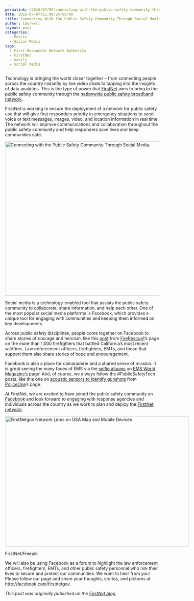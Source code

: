 ```yaml
---
permalink: /2016/07/07/connecting-with-the-public-safety-community-through-social-media/
date: 2016-07-07T11:00:26+00:00
title: Connecting With the Public Safety Community Through Social Media
author: tburwell
layout: post
categories:
  - Mobile
  - Social Media
tags:
  - First Responder Network Authority
  - FirstNet
  - mobile
  - social media
---
```


Technology is bringing the world closer together – from connecting people across the country instantly by live video chats to tapping into the insights of data analytics. This is the type of power that [FirstNet](http://www.firstnet.gov/) aims to bring to the public safety community through the [nationwide public safety broadband network](http://www.firstnet.gov/network).

FirstNet is working to ensure the deployment of a network for public safety use that will give first responders priority in emergency situations to send voice or text messages, images, video, and location information in real time. The network will improve communications and collaboration throughout the public safety community and help responders save lives and keep communities safe.

<img class="aligncenter size-full wp-image-363301" src="https://s3.amazonaws.com/sitesusa/wp-content/uploads/sites/212/2016/07/600-x-503-FirstNet-Facebook-graphic.jpg" alt="Connecting with the Public Safety Community Through Social Media." width="600" height="503" />

Social media is a technology-enabled tool that assists the public safety community to collaborate, share information, and help each other. One of the most popular social media platforms is Facebook, which provides a unique tool for engaging with communities and keeping them informed on key developments.

Across public safety disciplines, people come together on Facebook to share stories of courage and heroism, like this <a href="https://www.facebook.com/firerescue1/posts/10153746349372939" target="_blank">post</a> from <a href="https://www.facebook.com/firerescue1/" target="_blank">FireRescue1</a>’s page on the more than 1,000 firefighters that battled California’s most recent wildfires. Law enforcement officers, firefighters, EMTs, and those that support them also share stories of hope and encouragement.

Facebook is also a place for camaraderie and a shared sense of mission. It is great seeing the many faces of EMS via the <a href="https://www.facebook.com/EMSWorldFans/photos/?tab=album&album_id=870024156372668" target="_blank">selfie albums</a> on <a href="https://www.facebook.com/EMSWorldFans/" target="_blank">EMS World Magazine’s</a> page! And, of course, we always follow the #PublicSafetyTech posts, like this one on <a href="https://www.facebook.com/policeone/posts/10154305604669740" target="_blank">acoustic sensors to identify gunshots</a> from <a href="https://www.facebook.com/policeone" target="_blank">PoliceOne</a>’s page.

At FirstNet, we are excited to have joined the public safety community on <a href="http://facebook.com/firstnetgov" target="_blank">Facebook</a> and look forward to engaging with response agencies and individuals across the country as we work to plan and deploy the [FirstNet network](http://www.firstnet.gov/network).

<div id="attachment_363931" style="width: 610px" class="wp-caption aligncenter">
  <img class="size-full wp-image-363931" src="https://s3.amazonaws.com/sitesusa/wp-content/uploads/sites/212/2016/07/600-x-425-FirstNetgov-Network-Lines-on-USA-Map-and-Mobile-Devices.jpg" alt="FirstNetgov Network Lines on USA Map and Mobile Devices" width="600" height="425" />
  
  <p class="wp-caption-text">
    FirstNet/Freepik
  </p>
</div>

We will also be using Facebook as a forum to highlight the law enforcement officers, firefighters, EMTs, and other public safety personnel who risk their lives to secure and protect our communities. We want to hear from you! Please follow our page and share your thoughts, stories, and pictures at <a href="http://facebook.com/firstnetgov" target="_blank">http://facebook.com/firstnetgov</a>.

<div class="hdivider">
</div>

_This post was originally published on the [FirstNet blog](http://www.firstnet.gov/newsroom/blog)._